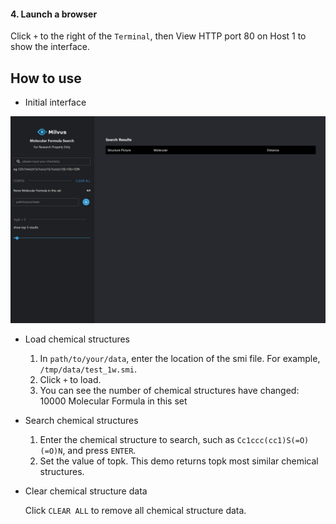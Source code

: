 #### 4. Launch a browser

Click `+` to the right of the `Terminal`, then View HTTP port 80 on Host 1 to show the interface.

## How to use
- Initial interface

![](pic/init_status.PNG)

- Load chemical structures
  1. In `path/to/your/data`, enter the location of the smi file. For example, `/tmp/data/test_1w.smi`.
  2. Click `+` to load.
  3. You can see the number of chemical structures have changed: 10000 Molecular Formula in this set


- Search chemical structures
  1. Enter the chemical structure to search, such as `Cc1ccc(cc1)S(=O)(=O)N`, and press `ENTER`.
  2. Set the value of topk. This demo returns topk most similar chemical structures.


- Clear chemical structure data

  Click `CLEAR ALL` to remove all chemical structure data.